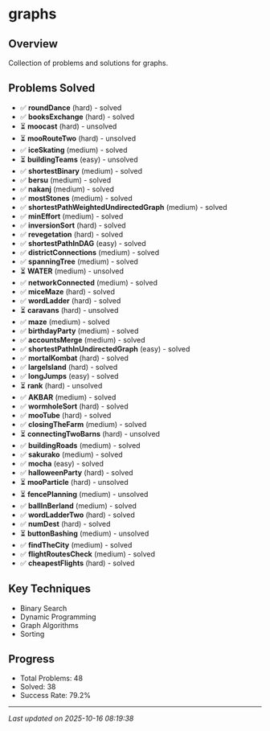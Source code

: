 # graphs

## Overview
Collection of problems and solutions for graphs.

## Problems Solved
- ✅ **roundDance** (hard) - solved
- ✅ **booksExchange** (hard) - solved
- ⏳ **moocast** (hard) - unsolved
- ⏳ **mooRouteTwo** (hard) - unsolved
- ✅ **iceSkating** (medium) - solved
- ⏳ **buildingTeams** (easy) - unsolved
- ✅ **shortestBinary** (medium) - solved
- ✅ **bersu** (medium) - solved
- ✅ **nakanj** (medium) - solved
- ✅ **mostStones** (medium) - solved
- ✅ **shortestPathWeightedUndirectedGraph** (medium) - solved
- ✅ **minEffort** (medium) - solved
- ✅ **inversionSort** (hard) - solved
- ✅ **revegetation** (hard) - solved
- ✅ **shortestPathInDAG** (easy) - solved
- ✅ **districtConnections** (medium) - solved
- ✅ **spanningTree** (medium) - solved
- ⏳ **WATER** (medium) - unsolved
- ✅ **networkConnected** (medium) - solved
- ✅ **miceMaze** (hard) - solved
- ✅ **wordLadder** (hard) - solved
- ⏳ **caravans** (hard) - unsolved
- ✅ **maze** (medium) - solved
- ✅ **birthdayParty** (medium) - solved
- ✅ **accountsMerge** (medium) - solved
- ✅ **shortestPathInUndirectedGraph** (easy) - solved
- ✅ **mortalKombat** (hard) - solved
- ✅ **largeIsland** (hard) - solved
- ✅ **longJumps** (easy) - solved
- ⏳ **rank** (hard) - unsolved
- ✅ **AKBAR** (medium) - solved
- ✅ **wormholeSort** (hard) - solved
- ✅ **mooTube** (hard) - solved
- ✅ **closingTheFarm** (medium) - solved
- ⏳ **connectingTwoBarns** (hard) - unsolved
- ✅ **buildingRoads** (medium) - solved
- ✅ **sakurako** (medium) - solved
- ✅ **mocha** (easy) - solved
- ✅ **halloweenParty** (hard) - solved
- ⏳ **mooParticle** (hard) - unsolved
- ⏳ **fencePlanning** (medium) - unsolved
- ✅ **ballInBerland** (medium) - solved
- ✅ **wordLadderTwo** (hard) - solved
- ✅ **numDest** (hard) - solved
- ⏳ **buttonBashing** (medium) - unsolved
- ✅ **findTheCity** (medium) - solved
- ✅ **flightRoutesCheck** (medium) - solved
- ✅ **cheapestFlights** (hard) - solved

## Key Techniques
- Binary Search
- Dynamic Programming
- Graph Algorithms
- Sorting

## Progress
- Total Problems: 48
- Solved: 38
- Success Rate: 79.2%

---
*Last updated on 2025-10-16 08:19:38*
